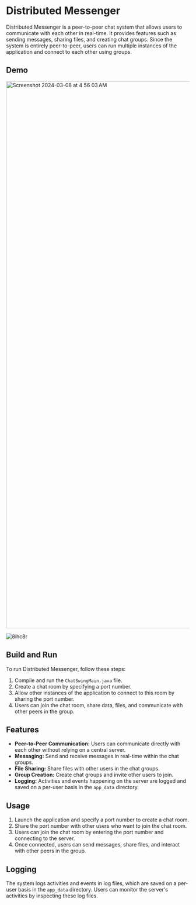 # Distributed Messenger

Distributed Messenger is a peer-to-peer chat system that allows users to communicate with each other in real-time. It provides features such as sending messages, sharing files, and creating chat groups. Since the system is entirely peer-to-peer, users can run multiple instances of the application and connect to each other using groups.

## Demo

<img width="1496" alt="Screenshot 2024-03-08 at 4 56 03 AM" src="https://github.com/ameyagidh/DistributedMessanger/assets/65457905/28a94f5a-7487-492d-a4c5-8aa53261ccef">

![8ihc8r](https://github.com/ameyagidh/DistributedMessanger/assets/65457905/4a2e9b58-03e0-4646-8c66-6e4ee200a14c)

## Build and Run

To run Distributed Messenger, follow these steps:

1. Compile and run the `ChatSwingMain.java` file.
2. Create a chat room by specifying a port number.
3. Allow other instances of the application to connect to this room by sharing the port number.
4. Users can join the chat room, share data, files, and communicate with other peers in the group.

## Features

- **Peer-to-Peer Communication:** Users can communicate directly with each other without relying on a central server.
- **Messaging:** Send and receive messages in real-time within the chat groups.
- **File Sharing:** Share files with other users in the chat groups.
- **Group Creation:** Create chat groups and invite other users to join.
- **Logging:** Activities and events happening on the server are logged and saved on a per-user basis in the `app_data` directory.

## Usage

1. Launch the application and specify a port number to create a chat room.
2. Share the port number with other users who want to join the chat room.
3. Users can join the chat room by entering the port number and connecting to the server.
4. Once connected, users can send messages, share files, and interact with other peers in the group.

## Logging

The system logs activities and events in log files, which are saved on a per-user basis in the `app_data` directory. Users can monitor the server's activities by inspecting these log files.
